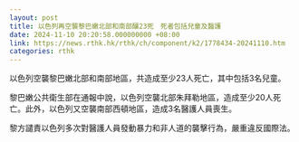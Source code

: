```yaml
---
layout: post
title: 以色列再空襲黎巴嫩北部和南部釀23死　死者包括兒童及醫護
date: 2024-11-10 20:20:58.000000000 +08:00
link: https://news.rthk.hk/rthk/ch/component/k2/1778434-20241110.htm
categories: rthk
---
```


以色列空襲黎巴嫩北部和南部地區，共造成至少23人死亡，其中包括3名兒童。

黎巴嫩公共衛生部在通報中說，以色列空襲北部朱拜勒地區，造成至少20人死亡。此外，以色列又空襲南部西頓地區，造成3名醫護人員喪生。

黎方譴責以色列多次對醫護人員發動暴力和非人道的襲擊行為，嚴重違反國際法。
